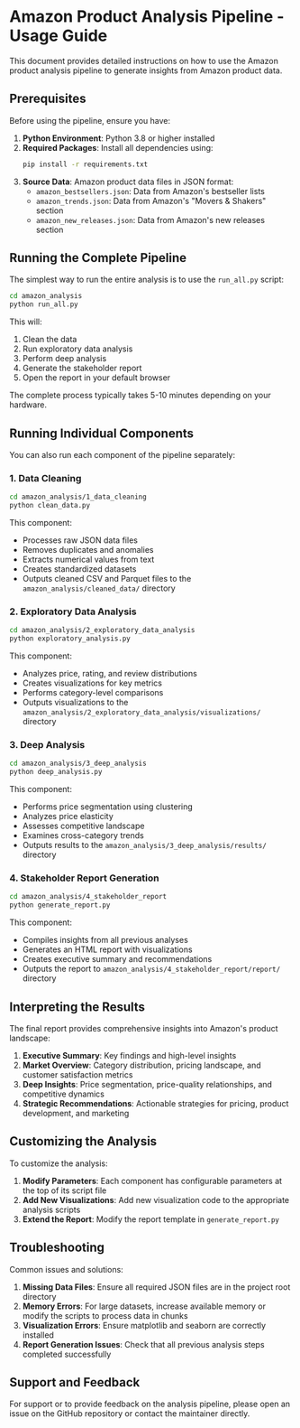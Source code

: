 # Amazon Product Analysis Pipeline - Usage Guide

This document provides detailed instructions on how to use the Amazon product analysis pipeline to generate insights from Amazon product data.

## Prerequisites

Before using the pipeline, ensure you have:

1. **Python Environment**: Python 3.8 or higher installed
2. **Required Packages**: Install all dependencies using:
   ```bash
   pip install -r requirements.txt
   ```
3. **Source Data**: Amazon product data files in JSON format:
   - `amazon_bestsellers.json`: Data from Amazon's bestseller lists
   - `amazon_trends.json`: Data from Amazon's "Movers & Shakers" section
   - `amazon_new_releases.json`: Data from Amazon's new releases section

## Running the Complete Pipeline

The simplest way to run the entire analysis is to use the `run_all.py` script:

```bash
cd amazon_analysis
python run_all.py
```

This will:
1. Clean the data
2. Run exploratory data analysis
3. Perform deep analysis
4. Generate the stakeholder report
5. Open the report in your default browser

The complete process typically takes 5-10 minutes depending on your hardware.

## Running Individual Components

You can also run each component of the pipeline separately:

### 1. Data Cleaning

```bash
cd amazon_analysis/1_data_cleaning
python clean_data.py
```

This component:
- Processes raw JSON data files
- Removes duplicates and anomalies
- Extracts numerical values from text
- Creates standardized datasets
- Outputs cleaned CSV and Parquet files to the `amazon_analysis/cleaned_data/` directory

### 2. Exploratory Data Analysis

```bash
cd amazon_analysis/2_exploratory_data_analysis
python exploratory_analysis.py
```

This component:
- Analyzes price, rating, and review distributions
- Creates visualizations for key metrics
- Performs category-level comparisons
- Outputs visualizations to the `amazon_analysis/2_exploratory_data_analysis/visualizations/` directory

### 3. Deep Analysis

```bash
cd amazon_analysis/3_deep_analysis
python deep_analysis.py
```

This component:
- Performs price segmentation using clustering
- Analyzes price elasticity
- Assesses competitive landscape
- Examines cross-category trends
- Outputs results to the `amazon_analysis/3_deep_analysis/results/` directory

### 4. Stakeholder Report Generation

```bash
cd amazon_analysis/4_stakeholder_report
python generate_report.py
```

This component:
- Compiles insights from all previous analyses
- Generates an HTML report with visualizations
- Creates executive summary and recommendations
- Outputs the report to `amazon_analysis/4_stakeholder_report/report/` directory

## Interpreting the Results

The final report provides comprehensive insights into Amazon's product landscape:

1. **Executive Summary**: Key findings and high-level insights
2. **Market Overview**: Category distribution, pricing landscape, and customer satisfaction metrics
3. **Deep Insights**: Price segmentation, price-quality relationships, and competitive dynamics
4. **Strategic Recommendations**: Actionable strategies for pricing, product development, and marketing

## Customizing the Analysis

To customize the analysis:

1. **Modify Parameters**: Each component has configurable parameters at the top of its script file
2. **Add New Visualizations**: Add new visualization code to the appropriate analysis scripts
3. **Extend the Report**: Modify the report template in `generate_report.py`

## Troubleshooting

Common issues and solutions:

1. **Missing Data Files**: Ensure all required JSON files are in the project root directory
2. **Memory Errors**: For large datasets, increase available memory or modify the scripts to process data in chunks
3. **Visualization Errors**: Ensure matplotlib and seaborn are correctly installed
4. **Report Generation Issues**: Check that all previous analysis steps completed successfully

## Support and Feedback

For support or to provide feedback on the analysis pipeline, please open an issue on the GitHub repository or contact the maintainer directly. 